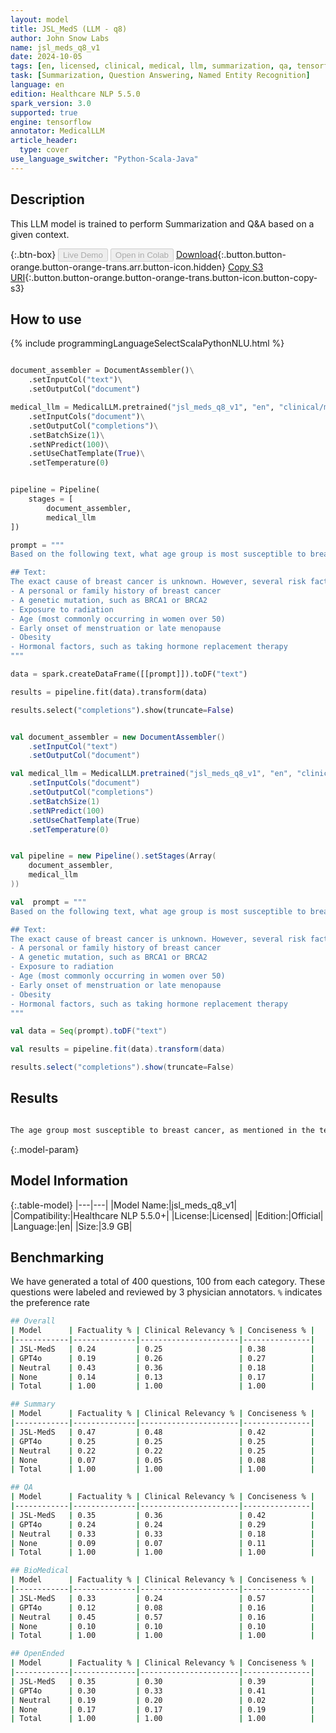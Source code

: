 ```yaml
---
layout: model
title: JSL_MedS (LLM - q8)
author: John Snow Labs
name: jsl_meds_q8_v1
date: 2024-10-05
tags: [en, licensed, clinical, medical, llm, summarization, qa, tensorflow]
task: [Summarization, Question Answering, Named Entity Recognition]
language: en
edition: Healthcare NLP 5.5.0
spark_version: 3.0
supported: true
engine: tensorflow
annotator: MedicalLLM
article_header:
  type: cover
use_language_switcher: "Python-Scala-Java"
---
```


## Description

This LLM model is trained to perform Summarization and Q&A based on a given context.

{:.btn-box}
<button class="button button-orange" disabled>Live Demo</button>
<button class="button button-orange" disabled>Open in Colab</button>
[Download](https://s3.amazonaws.com/auxdata.johnsnowlabs.com/clinical/models/jsl_meds_q8_v1_en_5.5.0_3.0_1728139997316.zip){:.button.button-orange.button-orange-trans.arr.button-icon.hidden}
[Copy S3 URI](s3://auxdata.johnsnowlabs.com/clinical/models/jsl_meds_q8_v1_en_5.5.0_3.0_1728139997316.zip){:.button.button-orange.button-orange-trans.button-icon.button-copy-s3}

## How to use



<div class="tabs-box" markdown="1">
{% include programmingLanguageSelectScalaPythonNLU.html %}
  
```python

document_assembler = DocumentAssembler()\
    .setInputCol("text")\
    .setOutputCol("document")

medical_llm = MedicalLLM.pretrained("jsl_meds_q8_v1", "en", "clinical/models")\
    .setInputCols("document")\
    .setOutputCol("completions")\
    .setBatchSize(1)\
    .setNPredict(100)\
    .setUseChatTemplate(True)\
    .setTemperature(0)


pipeline = Pipeline(
    stages = [
        document_assembler,
        medical_llm
])

prompt = """
Based on the following text, what age group is most susceptible to breast cancer?

## Text:
The exact cause of breast cancer is unknown. However, several risk factors can increase your likelihood of developing breast cancer, such as:
- A personal or family history of breast cancer
- A genetic mutation, such as BRCA1 or BRCA2
- Exposure to radiation
- Age (most commonly occurring in women over 50)
- Early onset of menstruation or late menopause
- Obesity
- Hormonal factors, such as taking hormone replacement therapy
"""

data = spark.createDataFrame([[prompt]]).toDF("text")

results = pipeline.fit(data).transform(data)

results.select("completions").show(truncate=False)

```
```scala

val document_assembler = new DocumentAssembler()
    .setInputCol("text")
    .setOutputCol("document")

val medical_llm = MedicalLLM.pretrained("jsl_meds_q8_v1", "en", "clinical/models")
    .setInputCols("document")
    .setOutputCol("completions")
    .setBatchSize(1)
    .setNPredict(100)
    .setUseChatTemplate(True)
    .setTemperature(0)


val pipeline = new Pipeline().setStages(Array(
    document_assembler,
    medical_llm
))

val  prompt = """
Based on the following text, what age group is most susceptible to breast cancer?

## Text:
The exact cause of breast cancer is unknown. However, several risk factors can increase your likelihood of developing breast cancer, such as:
- A personal or family history of breast cancer
- A genetic mutation, such as BRCA1 or BRCA2
- Exposure to radiation
- Age (most commonly occurring in women over 50)
- Early onset of menstruation or late menopause
- Obesity
- Hormonal factors, such as taking hormone replacement therapy
"""

val data = Seq(prompt).toDF("text")

val results = pipeline.fit(data).transform(data)

results.select("completions").show(truncate=False)

```
</div>

## Results

```bash

The age group most susceptible to breast cancer, as mentioned in the text, is women over the age of 50.

```

{:.model-param}
## Model Information

{:.table-model}
|---|---|
|Model Name:|jsl_meds_q8_v1|
|Compatibility:|Healthcare NLP 5.5.0+|
|License:|Licensed|
|Edition:|Official|
|Language:|en|
|Size:|3.9 GB|


## Benchmarking

We have generated a total of 400 questions, 100 from each category. These questions were labeled and reviewed by 3 physician annotators. `%` indicates the preference rate

```bash
## Overall
| Model      | Factuality % | Clinical Relevancy % | Conciseness % |
|------------|--------------|----------------------|---------------|
| JSL-MedS   | 0.24         | 0.25                 | 0.38          |
| GPT4o      | 0.19         | 0.26                 | 0.27          |
| Neutral    | 0.43         | 0.36                 | 0.18          |
| None       | 0.14         | 0.13                 | 0.17          |
| Total      | 1.00         | 1.00                 | 1.00          |

## Summary 
| Model      | Factuality % | Clinical Relevancy % | Conciseness % |
|------------|--------------|----------------------|---------------|
| JSL-MedS   | 0.47         | 0.48                 | 0.42          |
| GPT4o      | 0.25         | 0.25                 | 0.25          |
| Neutral    | 0.22         | 0.22                 | 0.25          |
| None       | 0.07         | 0.05                 | 0.08          |
| Total      | 1.00         | 1.00                 | 1.00          |

## QA
| Model      | Factuality % | Clinical Relevancy % | Conciseness % |
|------------|--------------|----------------------|---------------|
| JSL-MedS   | 0.35         | 0.36                 | 0.42          |
| GPT4o      | 0.24         | 0.24                 | 0.29          |
| Neutral    | 0.33         | 0.33                 | 0.18          |
| None       | 0.09         | 0.07                 | 0.11          |
| Total      | 1.00         | 1.00                 | 1.00          |

## BioMedical
| Model      | Factuality % | Clinical Relevancy % | Conciseness % |
|------------|--------------|----------------------|---------------|
| JSL-MedS   | 0.33         | 0.24                 | 0.57          |
| GPT4o      | 0.12         | 0.08                 | 0.16          |
| Neutral    | 0.45         | 0.57                 | 0.16          |
| None       | 0.10         | 0.10                 | 0.10          |
| Total      | 1.00         | 1.00                 | 1.00          |

## OpenEnded
| Model      | Factuality % | Clinical Relevancy % | Conciseness % |
|------------|--------------|----------------------|---------------|
| JSL-MedS   | 0.35         | 0.30                 | 0.39          |
| GPT4o      | 0.30         | 0.33                 | 0.41          |
| Neutral    | 0.19         | 0.20                 | 0.02          |
| None       | 0.17         | 0.17                 | 0.19          |
| Total      | 1.00         | 1.00                 | 1.00          |
```